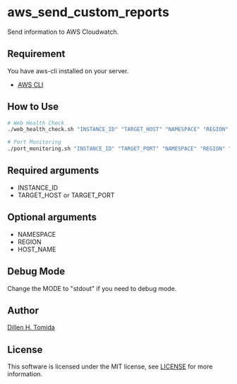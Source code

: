 # aws_send_custom_reports
Send information to AWS Cloudwatch.

## Requirement
You have aws-cli installed on your server.
- [AWS CLI](https://docs.aws.amazon.com/cli/latest/userguide/getting-started-install.html)

## How to Use

```sh
# Web Health Check
./web_health_check.sh "INSTANCE_ID" "TARGET_HOST" "NAMESPACE" "REGION" "HOST_NAME"

# Port Monitoring
./port_monitoring.sh "INSTANCE_ID" "TARGET_PORT" "NAMESPACE" "REGION" "HOST_NAME"

```

## Required arguments
- INSTANCE_ID
- TARGET_HOST or TARGET_PORT

## Optional arguments
- NAMESPACE
- REGION
- HOST_NAME

## Debug Mode
Change the MODE to "stdout" if you need to debug mode.

## Author
[Dillen H. Tomida](https://twitter.com/t0mihir0)

## License
This software is licensed under the MIT license, see [LICENSE](./LICENSE) for more information.
